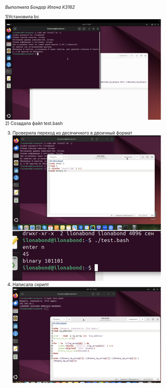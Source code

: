 *Выполнила Бондар Илона К3162*

1)Установила bc
![Screenshot](https://github.com/ilonabond/-2/blob/main/Снимок%20экрана%202024-10-06%20в%2018.29.24.PNG)
2) Созадала файл test.bash

3) Проверила переход из десячичного в двоичный формат
![Screenshot](https://github.com/ilonabond/-2/blob/main/Снимок%20экрана%202024-10-06%20в%2018.31.54.jpg)
![Screenshot](https://github.com/ilonabond/-2/blob/main/Снимок%20экрана%202024-10-06%20в%2018.39.24.jpg)
4) Написала скрипт
![Screenshot](https://github.com/ilonabond/-2/blob/main/Снимок%20экрана%202024-10-12%20в%2018.34.39.jpg)
